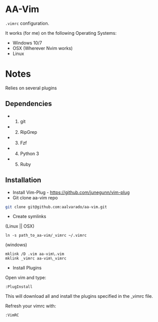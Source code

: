 # AA-Vim
`.vimrc` configuration.

It works (for me) on the following Operating Systems:

- Windows 10/7
- OSX (Wherever Nvim works)
- Linux

# Notes
Relies on several plugins

## Dependencies
* 1) git
* 2) RipGrep
* 3) Fzf
* 4) Python 3
* 5) Ruby

## Installation
- Install Vim-Plug - https://github.com/junegunn/vim-plug
- Git clone aa-vim repo

```sh
git clone git@github.com:aalvarado/aa-vim.git
```

- Create symlinks

(Linux || OSX)

```
ln -s path_to_aa-vim/_vimrc ~/.vimrc
```

(windows)

```
mklink /D .vim aa-vim\.vim
mklink _vimrc aa-vim\_vimrc

```
- Install Plugins

Open vim and type:

```vim
:PlugInstall
```

This will download all and install the plugins specified in the \_vimrc file.

Refresh your vimrc with:

```
:VimRC
```
